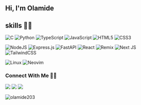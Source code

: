## Hi, I'm Olamide

## skills 🔧🔨

![C](https://img.shields.io/badge/c-%2300599C.svg?style=for-the-badge&logo=c&logoColor=white) ![Python](https://img.shields.io/badge/python-3670A0?style=for-the-badge&logo=python&logoColor=ffdd54) ![TypeScript](https://img.shields.io/badge/typescript-%23007ACC.svg?style=for-the-badge&logo=typescript&logoColor=white) ![JavaScript](https://img.shields.io/badge/javascript-%23323330.svg?style=for-the-badge&logo=javascript&logoColor=%23F7DF1E) ![HTML5](https://img.shields.io/badge/html5-%23E34F26.svg?style=for-the-badge&logo=html5&logoColor=white) ![CSS3](https://img.shields.io/badge/css3-%231572B6.svg?style=for-the-badge&logo=css3&logoColor=white)

![NodeJS](https://img.shields.io/badge/node.js-6DA55F?style=for-the-badge&logo=node.js&logoColor=white) ![Express.js](https://img.shields.io/badge/express.js-%23404d59.svg?style=for-the-badge&logo=express&logoColor=%2361DAFB) ![FastAPI](https://img.shields.io/badge/FastAPI-005571?style=for-the-badge&logo=fastapi) ![React](https://img.shields.io/badge/react-%2320232a.svg?style=for-the-badge&logo=react&logoColor=%2361DAFB) ![Remix](https://img.shields.io/badge/remix-%23000.svg?style=for-the-badge&logo=remix&logoColor=white) ![Next JS](https://img.shields.io/badge/Next-black?style=for-the-badge&logo=next.js&logoColor=white) ![TailwindCSS](https://img.shields.io/badge/tailwindcss-%2338B2AC.svg?style=for-the-badge&logo=tailwind-css&logoColor=white)

![Linux](https://img.shields.io/badge/Linux-FCC624?style=for-the-badge&logo=linux&logoColor=black) ![Neovim](https://img.shields.io/badge/NeoVim-%2357A143.svg?&style=for-the-badge&logo=neovim&logoColor=white)




### Connect With Me 🤝🤝
[<img src="https://img.shields.io/badge/olamide-%230077B5.svg?&style=for-the-badge&logo=linkedin&logoColor=white" />](https://www.linkedin.com/in/olamide-farouq/) [<img src = "https://img.shields.io/badge/olamide-%2320A1F1.svg?&style=for-the-badge&logo=twitter&logoColor=white">](https://twitter.com/olamide_farouq) [<img src = "https://img.shields.io/badge/olamide-%181717.svg?&style=for-the-badge&logo=instagram&logoColor=white&color=E4405F">](https://www.instagram.com/olamide_farouq/)


<p><img align="center" src="https://github-readme-streak-stats.herokuapp.com/?user=olamide203&" alt="olamide203" /></p>
  

